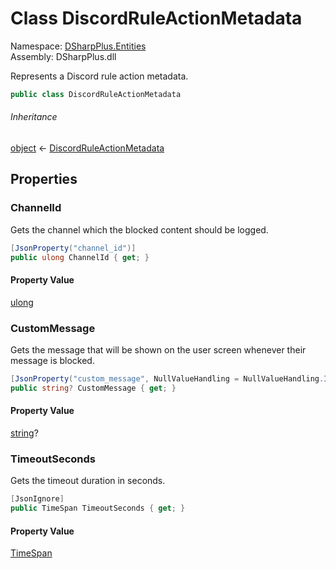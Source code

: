 # Class DiscordRuleActionMetadata

Namespace: [DSharpPlus.Entities](DSharpPlus.Entities.md)  
Assembly: DSharpPlus.dll

Represents a Discord rule action metadata.

```csharp
public class DiscordRuleActionMetadata
```

###### Inheritance

[object](https://learn.microsoft.com/dotnet/api/system.object) ← 
[DiscordRuleActionMetadata](DSharpPlus.Entities.DiscordRuleActionMetadata.md)

## Properties

### <a id="DSharpPlus_Entities_DiscordRuleActionMetadata_ChannelId"></a>ChannelId

Gets the channel which the blocked content should be logged.

```csharp
[JsonProperty("channel_id")]
public ulong ChannelId { get; }
```

#### Property Value

[ulong](https://learn.microsoft.com/dotnet/api/system.uint64)

### <a id="DSharpPlus_Entities_DiscordRuleActionMetadata_CustomMessage"></a>CustomMessage

Gets the message that will be shown on the user screen whenever their message is blocked.

```csharp
[JsonProperty("custom_message", NullValueHandling = NullValueHandling.Ignore)]
public string? CustomMessage { get; }
```

#### Property Value

[string](https://learn.microsoft.com/dotnet/api/system.string)?

### <a id="DSharpPlus_Entities_DiscordRuleActionMetadata_TimeoutSeconds"></a>TimeoutSeconds

Gets the timeout duration in seconds.

```csharp
[JsonIgnore]
public TimeSpan TimeoutSeconds { get; }
```

#### Property Value

[TimeSpan](https://learn.microsoft.com/dotnet/api/system.timespan)


